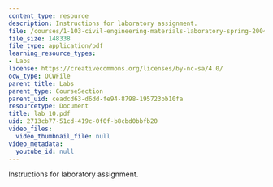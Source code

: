 ```yaml
---
content_type: resource
description: Instructions for laboratory assignment.
file: /courses/1-103-civil-engineering-materials-laboratory-spring-2004/2713cb7751cd419c0f0fb8cbd0bbfb20_lab_10.pdf
file_size: 148338
file_type: application/pdf
learning_resource_types:
- Labs
license: https://creativecommons.org/licenses/by-nc-sa/4.0/
ocw_type: OCWFile
parent_title: Labs
parent_type: CourseSection
parent_uid: ceadcd63-d6dd-fe94-8798-195723bb10fa
resourcetype: Document
title: lab_10.pdf
uid: 2713cb77-51cd-419c-0f0f-b8cbd0bbfb20
video_files:
  video_thumbnail_file: null
video_metadata:
  youtube_id: null
---
```

Instructions for laboratory assignment.
